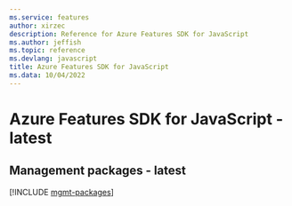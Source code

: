 ```yaml
---
ms.service: features
author: xirzec
description: Reference for Azure Features SDK for JavaScript
ms.author: jeffish
ms.topic: reference
ms.devlang: javascript
title: Azure Features SDK for JavaScript
ms.data: 10/04/2022
---
```

# Azure Features SDK for JavaScript - latest

## Management packages - latest
[!INCLUDE [mgmt-packages](features-mgmt-index.md)]